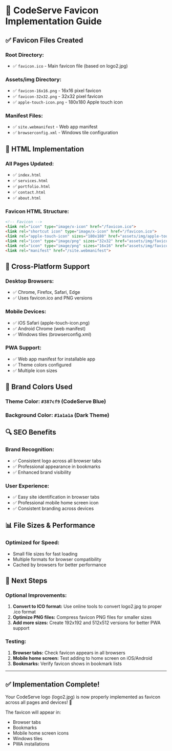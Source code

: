 # 🎨 CodeServe Favicon Implementation Guide

## ✅ **Favicon Files Created**

### **Root Directory:**
- ✅ `favicon.ico` - Main favicon file (based on logo2.jpg)

### **Assets/img Directory:**
- ✅ `favicon-16x16.png` - 16x16 pixel favicon
- ✅ `favicon-32x32.png` - 32x32 pixel favicon  
- ✅ `apple-touch-icon.png` - 180x180 Apple touch icon

### **Manifest Files:**
- ✅ `site.webmanifest` - Web app manifest
- ✅ `browserconfig.xml` - Windows tile configuration

## 🔧 **HTML Implementation**

### **All Pages Updated:**
- ✅ `index.html`
- ✅ `services.html`
- ✅ `portfolio.html`
- ✅ `contact.html`
- ✅ `about.html`

### **Favicon HTML Structure:**
```html
<!-- Favicon -->
<link rel="icon" type="image/x-icon" href="/favicon.ico">
<link rel="shortcut icon" type="image/x-icon" href="/favicon.ico">
<link rel="apple-touch-icon" sizes="180x180" href="assets/img/apple-touch-icon.png">
<link rel="icon" type="image/png" sizes="32x32" href="assets/img/favicon-32x32.png">
<link rel="icon" type="image/png" sizes="16x16" href="assets/img/favicon-16x16.png">
<link rel="manifest" href="/site.webmanifest">
```

## 📱 **Cross-Platform Support**

### **Desktop Browsers:**
- ✅ Chrome, Firefox, Safari, Edge
- ✅ Uses favicon.ico and PNG versions

### **Mobile Devices:**
- ✅ iOS Safari (apple-touch-icon.png)
- ✅ Android Chrome (web manifest)
- ✅ Windows tiles (browserconfig.xml)

### **PWA Support:**
- ✅ Web app manifest for installable app
- ✅ Theme colors configured
- ✅ Multiple icon sizes

## 🎯 **Brand Colors Used**

### **Theme Color:** `#387cf9` (CodeServe Blue)
### **Background Color:** `#1a1a1a` (Dark Theme)

## 🔍 **SEO Benefits**

### **Brand Recognition:**
- ✅ Consistent logo across all browser tabs
- ✅ Professional appearance in bookmarks
- ✅ Enhanced brand visibility

### **User Experience:**
- ✅ Easy site identification in browser tabs
- ✅ Professional mobile home screen icon
- ✅ Consistent branding across devices

## 📊 **File Sizes & Performance**

### **Optimized for Speed:**
- Small file sizes for fast loading
- Multiple formats for browser compatibility
- Cached by browsers for better performance

## 🚀 **Next Steps**

### **Optional Improvements:**
1. **Convert to ICO format:** Use online tools to convert logo2.jpg to proper .ico format
2. **Optimize PNG files:** Compress favicon PNG files for smaller sizes
3. **Add more sizes:** Create 192x192 and 512x512 versions for better PWA support

### **Testing:**
1. **Browser tabs:** Check favicon appears in all browsers
2. **Mobile home screen:** Test adding to home screen on iOS/Android
3. **Bookmarks:** Verify favicon shows in bookmark lists

---

## ✅ **Implementation Complete!**

Your CodeServe logo (logo2.jpg) is now properly implemented as favicon across all pages and devices! 🎉

The favicon will appear in:
- Browser tabs
- Bookmarks
- Mobile home screen icons
- Windows tiles
- PWA installations